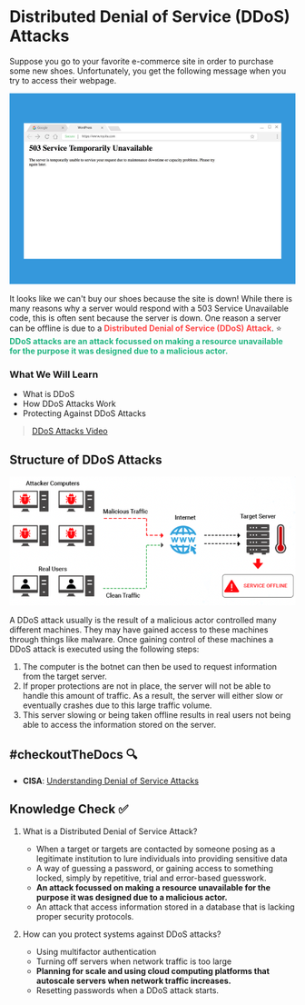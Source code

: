 # Distributed Denial of Service (DDoS) Attacks
Suppose you go to your favorite e-commerce site in order to purchase some new shoes. Unfortunately, you get the following message when you try to access their webpage.

![503 Message](./assets/4.503Message.jpeg)

It looks like we can't buy our shoes because the site is down! While there is many reasons why a server would respond with a 503 Service Unavailable code, this is often sent because the server is down. One reason a server can be offline is due to a <span style = "color: #FE4646">**Distributed Denial of Service (DDoS) Attack**</span>. ⭐️ <span style = "color: #21B581">**DDoS attacks are an attack focussed on making a resource unavailable for the purpose it was designed due to a malicious actor.**</span>

### What We Will Learn
- What is DDoS
- How DDoS Attacks Work
- Protecting Against DDoS Attacks

>[DDoS Attacks Video](https://www.loom.com/share/0884ecf0d08d4c01913968306a3175d5)

## Structure of DDoS Attacks

![DDoS Process](./assets/4.DDoSAttack.png)

A DDoS attack usually is the result of a malicious actor controlled many different machines. They may have gained access to these machines through things like malware. Once gaining control of these machines a DDoS attack is executed using the following steps:
1. The computer is the botnet can then be used to request information from the target server. 
2. If proper protections are not in place, the server will not be able to handle this amount of traffic. As a result, the server will either slow or eventually crashes due to this large traffic volume. 
3. This server slowing or being taken offline results in real users not being able to access the information stored on the server.

## #checkoutTheDocs 🔍
- **CISA**: [Understanding Denial of Service Attacks](https://www.cisa.gov/news-events/news/understanding-denial-service-attacks)

## Knowledge Check ✅

1. What is a Distributed Denial of Service Attack?
    - When a target or targets are contacted by someone posing as a legitimate institution to lure individuals into providing sensitive data
    - A way of guessing a password, or gaining access to something locked, simply by repetitive, trial and error-based guesswork. 
    - **An attack focussed on making a resource unavailable for the purpose it was designed due to a malicious actor.**
    - An attack that access information stored in a database that is lacking proper security protocols.

2. How can you protect systems against DDoS attacks?
    - Using multifactor authentication
    - Turning off servers when network traffic is too large
    - **Planning for scale and using cloud computing platforms that autoscale servers when network traffic increases.**
    - Resetting passwords when a DDoS attack starts.